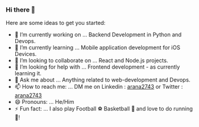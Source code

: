 ### Hi there 👋

Here are some ideas to get you started:

- 🔭 I’m currently working on ... Backend Development in Python and Devops.
- 🌱 I’m currently learning ... Mobile application development for iOS Devices.
- 👯 I’m looking to collaborate on ... React and Node.js projects.
- 🤔 I’m looking for help with ... Frontend development - as currently learning it.
- 💬 Ask me about ... Anything related to web-development and Devops.
- 📫 How to reach me: ... DM me on Linkedin : [arana2743](https://www.linkedin.com/in/arana2743) or Twitter : [arana2743](https://twitter.com/arana2743)
- 😄 Pronouns: ... He/Him
- ⚡ Fun fact: ... I also play Football ⚽ Basketball 🏀 and love to do running 🏃!
